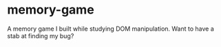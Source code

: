 # memory-game
A memory game I built while studying DOM manipulation. 
Want to have a stab at finding my bug?
